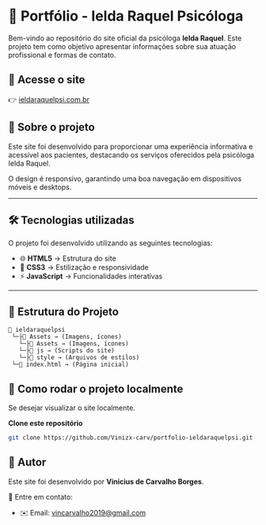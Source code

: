 # 🌿 Portfólio - Ielda Raquel Psicóloga  

Bem-vindo ao repositório do site oficial da psicóloga **Ielda Raquel**. Este projeto tem como objetivo apresentar informações sobre sua atuação profissional e formas de contato.  

## 🔗 Acesse o site  
👉 [ieldaraquelpsi.com.br](https://ieldaraquelpsi.com.br)  

## 📌 Sobre o projeto  
Este site foi desenvolvido para proporcionar uma experiência informativa e acessível aos pacientes, destacando os serviços oferecidos pela psicóloga Ielda Raquel.  

O design é responsivo, garantindo uma boa navegação em dispositivos móveis e desktops.  

---  

## 🛠 Tecnologias utilizadas  
O projeto foi desenvolvido utilizando as seguintes tecnologias:  
- 🌐 **HTML5** → Estrutura do site  
- 🎨 **CSS3** → Estilização e responsividade  
- ⚡ **JavaScript** → Funcionalidades interativas    

---  

## 🐂 Estrutura do Projeto  
```
💁 ieldaraquelpsi
 └─├📁 Assets → (Imagens, ícones)
   └─├📁 Assets → (Imagens, ícones)
   └─├📁 js → (Scripts do site) 
   └─├📁 style → (Arquivos de estilos)
 └─📄 index.html → (Página inicial)

```
## 🚀 Como rodar o projeto localmente  
Se desejar visualizar o site localmente. 

**Clone este repositório**  
```sh  
git clone https://github.com/Vinizx-carv/portfolio-ieldaraquelpsi.git  
```
  

## 📝 Autor  
Este site foi desenvolvido por **Vinicius de Carvalho Borges**.  

💎 Entre em contato:  
- ✉️ Email: [vincarvalho2019@gmail.com](vincarvalho2019@gmail.com)  



